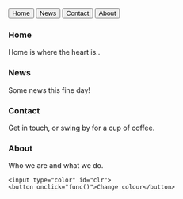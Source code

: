 <!DOCTYPE html>
<html lang="en">
<head>
    <meta charset="UTF-8">
    <meta name="viewport" content="width=device-width, initial-scale=1.0">
    <script src="projecti.js"></script>
    <link rel="stylesheet" href="projecty.css">
    <title>pro</title>
</head>
<body>
    <button class="tablink" onclick="openPage('Home', this, 'grey')">Home</button>
<button class="tablink" onclick="openPage('News', this, 'grey')" id="defaultOpen">News</button>
<button class="tablink" onclick="openPage('Contact', this, 'grey')">Contact</button>
<button class="tablink" onclick="openPage('Settings', this, 'grey')">About</button>

<div id="Home" class="tabcontent">
  <h3 id="text">Home</h3>
  <p id="text">Home is where the heart is..</p>
</div>

<div id="News" class="tabcontent">
  <h3 id="text">News</h3>
  <p id="text">Some news this fine day!</p> 
</div>

<div id="Contact" class="tabcontent">
  <h3 id="text">Contact</h3>
  <p id="text">Get in touch, or swing by for a cup of coffee.</p>
</div>

<div id="Settings" class="tabcontent">
  <h3 id="text">About</h3>
  <p id="text">Who we are and what we do.</p>

    <input type="color" id="clr">
    <button onclick="func()">Change colour</button>
</div>


</body>
</html>
